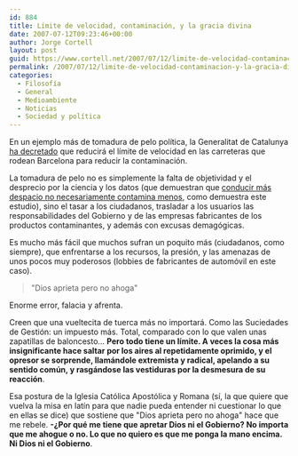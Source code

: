 ```yaml
---
id: 884
title: Lí­mite de velocidad, contaminación, y la gracia divina
date: 2007-07-12T09:23:46+00:00
author: Jorge Cortell
layout: post
guid: https://www.cortell.net/2007/07/12/limite-de-velocidad-contaminacion-y-la-gracia-divina/
permalink: /2007/07/12/limite-de-velocidad-contaminacion-y-la-gracia-divina/
categories:
  - Filosofí­a
  - General
  - Medioambiente
  - Noticias
  - Sociedad y polí­tica
---
```

En un ejemplo más de tomadura de pelo polí­tica, la Generalitat de Catalunya <a target="_blank" title="El Paí­s" href="https://www.elpais.com/articulo/sociedad/velocidad/carreteras/rodean/Barcelona/quedara/limitada/hora/elpepusoc/20070711elpepisoc_3/Tes">ha decretado</a> que reducirá el lí­mite de velocidad en las carreteras que rodean Barcelona para reducir la contaminación.

La tomadura de pelo no es simplemente la falta de objetividad y el desprecio por la ciencia y los datos (que demuestran que <a target="_blank" title="La Vanguardia" href="https://www.lavanguardia.es/lv24h/20070712/51372950570.html">conducir más despacio no necesariamente contamina menos</a>, como demuestra este estudio), sino el tasar a los ciudadanos, trasladar a los usuarios las responsabilidades del Gobierno y de las empresas fabricantes de los productos contaminantes, y además con excusas demagógicas.

Es mucho más fácil que muchos sufran un poquito más (ciudadanos, como siempre), que enfrentarse a los recursos, la presión, y las amenazas de unos pocos muy poderosos (lobbies de fabricantes de automóvil en este caso).

> "Dios aprieta pero no ahoga"

Enorme error, falacia y afrenta.

Creen que una vueltecita de tuerca más no importará. Como las Suciedades de Gestión: un impuesto más. Total, comparado con lo que valen unas zapatillas de baloncesto... **Pero todo tiene un lí­mite. A veces la cosa más insignificante hace saltar por los aires al repetidamente oprimido, y el opresor se sorprende, llamándole extremista y radical, apelando a su sentido común, y rasgándose las vestiduras por la desmesura de su reacción**.

Esa postura de la Iglesia Católica Apostólica y Romana (sí­, la que quiere que vuelva la misa en latí­n para que nadie pueda entender ni cuestionar lo que en ellas se dice) que sostiene que "Dios aprieta pero no ahoga" hace que me rebele. **-¿Por qué me tiene que apretar Dios ni el Gobierno? No importa que me ahogue o no. Lo que no quiero es que me ponga la mano encima. Ni Dios ni el Gobierno**.
